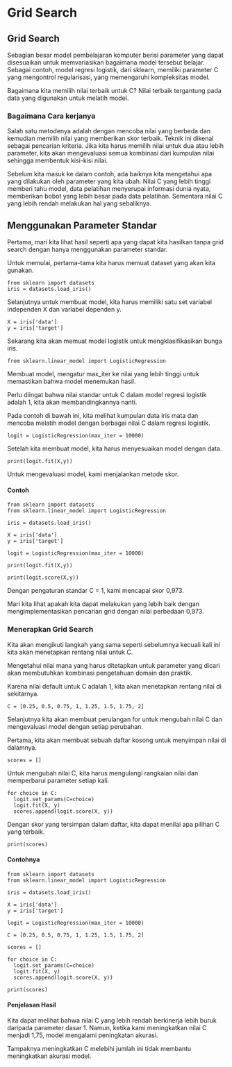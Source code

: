 # Grid Search

## Grid Search 
Sebagian besar model pembelajaran komputer berisi parameter yang dapat disesuaikan untuk memvariasikan bagaimana model tersebut belajar. Sebagai contoh, model regresi logistik, dari sklearn, memiliki parameter C yang mengontrol regularisasi, yang memengaruhi kompleksitas model.

Bagaimana kita memilih nilai terbaik untuk C? Nilai terbaik tergantung pada data yang digunakan untuk melatih model.

### Bagaimana Cara kerjanya
Salah satu metodenya adalah dengan mencoba nilai yang berbeda dan kemudian memilih nilai yang memberikan skor terbaik. Teknik ini dikenal sebagai pencarian kriteria. Jika kita harus memilih nilai untuk dua atau lebih parameter, kita akan mengevaluasi semua kombinasi dari kumpulan nilai sehingga membentuk kisi-kisi nilai.

Sebelum kita masuk ke dalam contoh, ada baiknya kita mengetahui apa yang dilakukan oleh parameter yang kita ubah. Nilai C yang lebih tinggi memberi tahu model, data pelatihan menyerupai informasi dunia nyata, memberikan bobot yang lebih besar pada data pelatihan. Sementara nilai C yang lebih rendah melakukan hal yang sebaliknya.

## Menggunakan Parameter Standar

Pertama, mari kita lihat hasil seperti apa yang dapat kita hasilkan tanpa grid search dengan hanya menggunakan parameter standar.

Untuk memulai, pertama-tama kita harus memuat dataset yang akan kita gunakan.

```
from sklearn import datasets
iris = datasets.load_iris()
```

Selanjutnya untuk membuat model, kita harus memiliki satu set variabel independen X dan variabel dependen y.

```
X = iris['data']
y = iris['target']
```

Sekarang kita akan memuat model logistik untuk mengklasifikasikan bunga iris.

```
from sklearn.linear_model import LogisticRegression
```

Membuat model, mengatur max_iter ke nilai yang lebih tinggi untuk memastikan bahwa model menemukan hasil.

Perlu diingat bahwa nilai standar untuk C dalam model regresi logistik adalah 1, kita akan membandingkannya nanti.

Pada contoh di bawah ini, kita melihat kumpulan data iris mata dan mencoba melatih model dengan berbagai nilai C dalam regresi logistik.

```
logit = LogisticRegression(max_iter = 10000)
```

Setelah kita membuat model, kita harus menyesuaikan model dengan data.

```
print(logit.fit(X,y))
```
Untuk mengevaluasi model, kami menjalankan metode skor.

#### Contoh

```
from sklearn import datasets
from sklearn.linear_model import LogisticRegression

iris = datasets.load_iris()

X = iris['data']
y = iris['target']

logit = LogisticRegression(max_iter = 10000)

print(logit.fit(X,y))

print(logit.score(X,y))
```

Dengan pengaturan standar C = 1, kami mencapai skor 0,973.

Mari kita lihat apakah kita dapat melakukan yang lebih baik dengan mengimplementasikan pencarian grid dengan nilai perbedaan 0,973.

### Menerapkan Grid Search

Kita akan mengikuti langkah yang sama seperti sebelumnya kecuali kali ini kita akan menetapkan rentang nilai untuk C.

Mengetahui nilai mana yang harus ditetapkan untuk parameter yang dicari akan membutuhkan kombinasi pengetahuan domain dan praktik.

Karena nilai default untuk C adalah 1, kita akan menetapkan rentang nilai di sekitarnya.

```
C = [0.25, 0.5, 0.75, 1, 1.25, 1.5, 1.75, 2]
```

Selanjutnya kita akan membuat perulangan for untuk mengubah nilai C dan mengevaluasi model dengan setiap perubahan.

Pertama, kita akan membuat sebuah daftar kosong untuk menyimpan nilai di dalamnya.

```
scores = []
```
Untuk mengubah nilai C, kita harus mengulangi rangkaian nilai dan memperbarui parameter setiap kali.

```
for choice in C:
  logit.set_params(C=choice)
  logit.fit(X, y)
  scores.append(logit.score(X, y))
```

Dengan skor yang tersimpan dalam daftar, kita dapat menilai apa pilihan C yang terbaik.

```
print(scores)
```
#### Contohnya
```
from sklearn import datasets
from sklearn.linear_model import LogisticRegression

iris = datasets.load_iris()

X = iris['data']
y = iris['target']

logit = LogisticRegression(max_iter = 10000)

C = [0.25, 0.5, 0.75, 1, 1.25, 1.5, 1.75, 2]

scores = []

for choice in C:
  logit.set_params(C=choice)
  logit.fit(X, y)
  scores.append(logit.score(X, y))

print(scores)
```

#### Penjelasan Hasil
Kita dapat melihat bahwa nilai C yang lebih rendah berkinerja lebih buruk daripada parameter dasar 1. Namun, ketika kami meningkatkan nilai C menjadi 1,75, model mengalami peningkatan akurasi.

Tampaknya meningkatkan C melebihi jumlah ini tidak membantu meningkatkan akurasi model.




